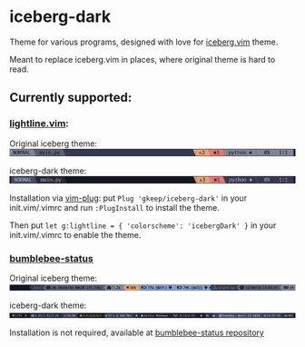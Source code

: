 # iceberg-dark
Theme for various programs, designed with love for [iceberg.vim](https://github.com/cocopon/iceberg.vim) theme. 

Meant to replace iceberg.vim in places, where original theme is hard to read.
## Currently supported:
### [lightline.vim](https://github.com/itchyny/lightline.vim):

Original iceberg theme: ![old](screenshots/lightline_old.png)

iceberg-dark theme: ![new](screenshots/lightline_new.png)

Installation via [vim-plug](https://github.com/junegunn/vim-plug): put `Plug 'gkeep/iceberg-dark'` in your init.vim/.vimrc and run `:PlugInstall` to install the theme.

Then put `let g:lightline = { 'colorscheme': 'icebergDark' }` in your init.vim/.vimrc to enable the theme.

### [bumblebee-status](https://github.com/tobi-wan-kenobi/bumblebee-status)

Original iceberg theme: ![bumblebee-status old](screenshots/bumblebee_old.png)

iceberg-dark theme: ![bumblebee-status new](screenshots/bumblebee_new.png)

Installation is not required, available at [bumblebee-status repository](https://github.com/tobi-wan-kenobi/bumblebee-status)

